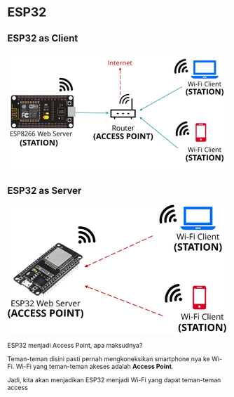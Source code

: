 # ESP32

## ESP32 as Client

![Alt text](image/client.png "Accees Point")

## ESP32 as Server

![Alt text](image/access-point.png "Accees Point")

ESP32 menjadi Access Point, apa maksudnya?

Teman-teman disini pasti pernah mengkoneksikan smartphone nya ke Wi-Fi. Wi-Fi yang teman-teman akeses adalah **Access Point**.

Jadi, kita akan menjadikan ESP32 menjadi Wi-Fi yang dapat teman-teman access
